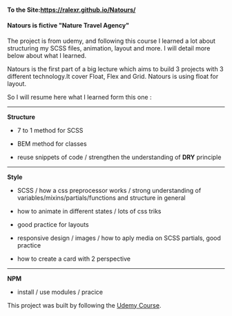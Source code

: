 #### To the Site:https://ralexr.github.io/Natours/


#### Natours is fictive "Nature Travel Agency"

The project is from udemy, and following this course I learned a lot about structuring my SCSS files, animation, layout and more. I will detail more below about what I learned.

Natours is the first part of a big lecture which aims to build 3 projects with 3 different technology.It cover Float, Flex and Grid. Natours is using float for layout.

So I will resume here what I learned form this one :
<hr>

**Structure**

- 7 to 1 method for SCSS

- BEM method for classes

- reuse snippets of code / strengthen the understanding of **DRY** principle
<hr>

**Style**

- SCSS / how a css preprocessor works / strong understanding of variables/mixins/partials/functions and structure in general

- how to animate in different states / lots of css triks

- good practice for layouts

- responsive design / images / how to aply media on SCSS partials, good practice

- how to create a card with 2 perspective 
<hr>

**NPM**

- install / use modules / pracice

This project was built by following the [Udemy Course](https://www.udemy.com/course/advanced-css-and-sass/).

